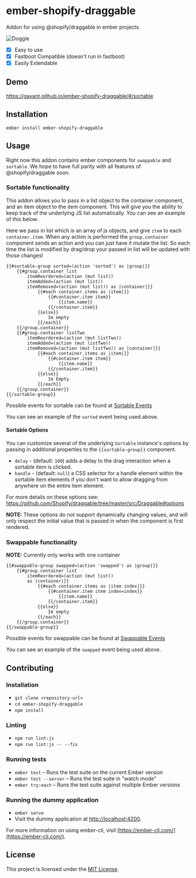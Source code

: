 ember-shopify-draggable
==============================================================================

Addon for using @shopify/draggable in ember projects.

![Doggie](https://media1.tenor.com/images/237857b4502f6d15cccbd58c5ca05257/tenor.gif?itemid=3501646)


- [X] Easy to use
- [X] Fastboot Compatible (doesn't run in fastboot)
- [X] Easily Extendable

Demo
------------------------------------------------------------------------------
https://gavant.github.io/ember-shopify-draggable/#/sortable


Installation
------------------------------------------------------------------------------

```
ember install ember-shopify-draggable
```


Usage
------------------------------------------------------------------------------

Right now this addon contains ember components for `swappable` and `sortable`. We hope to have full parity with all features of @shopify/draggable soon.

### Sortable functionality
This addon allows you to pass in a list object to the container component, and an item object to the item component.
This will give you the ability to keep track of the underlying JS list automatically. You can see an example of this below.

Here we pass in list which is an array of js objects, and give `item` to each `container.item`. When any action is performed
the `group.container` component sends an action and you can just have it mutate the list. So each time the list is modified by drag/drop
your passed in list will be updated with those changes!

```
{{#sortable-group sorted=(action 'sorted') as |group|}}
    {{#group.container list
        itemReordered=(action (mut list))
        itemAdded=(action (mut list))
        itemRemoved=(action (mut list)) as |container|}}
            {{#each container.items as |item|}}
                {{#container.item item}}
                    {{item.name}}
                {{/container.item}}
            {{else}}
                Im empty
            {{/each}}
    {{/group.container}}
    {{#group.container listTwo
        itemReordered=(action (mut listTwo))
        itemAdded=(action (mut listTwo))
        itemRemoved=(action (mut listTwo)) as |container|}}
            {{#each container.items as |item|}}
                {{#container.item item}}
                    {{item.name}}
                {{/container.item}}
            {{else}}
                Im Empty
            {{/each}}
    {{/group.container}}
{{/sortable-group}}
```

Possible events for sortable can be found at [Sortable Events](https://shopify.github.io/draggable/docs/identifiers.html#sortable-sortableevent)

You can see an example of the `sorted` event being used above.

#### Sortable Options
You can customize several of the underlying `Sortable` instance's options by passing in additional properties to the `{{sortable-group}}` component.

* `delay` - (default: `100`) adds a delay to the drag interaction when a sortable item is clicked.
* `handle` - (default: `null`) a CSS selector for a handle element within the sortable item elements if you don't want to allow dragging from anywhere on the entire item element.

For more details on these options see:  
https://github.com/Shopify/draggable/tree/master/src/Draggable#options

**NOTE:** These options do not support dynamically changing values, and will only respect the initial value that is passed in when the component is first rendered.

### Swappable functionality
**NOTE:** Currently only works with one container
```
{{#swappable-group swapped=(action 'swapped') as |group|}}
    {{#group.container list
        itemReordered=(action (mut list))
        as |container|}}
            {{#each container.items as |item index|}}
                {{#container.item item index=index}}
                    {{item.name}}
                {{/container.item}}
            {{else}}
                Im empty
            {{/each}}
    {{/group.container}}
{{/swappable-group}}
```

Possible events for swappable can be found at [Swappable Events](https://shopify.github.io/draggable/docs/identifiers.html#swappable-swappableevent)

You can see an example of the `swapped` event being used above.


Contributing
------------------------------------------------------------------------------

### Installation

* `git clone <repository-url>`
* `cd ember-shopify-draggable`
* `npm install`

### Linting

* `npm run lint:js`
* `npm run lint:js -- --fix`

### Running tests

* `ember test` – Runs the test suite on the current Ember version
* `ember test --server` – Runs the test suite in "watch mode"
* `ember try:each` – Runs the test suite against multiple Ember versions

### Running the dummy application

* `ember serve`
* Visit the dummy application at [http://localhost:4200](http://localhost:4200).

For more information on using ember-cli, visit [https://ember-cli.com/](https://ember-cli.com/).

License
------------------------------------------------------------------------------

This project is licensed under the [MIT License](LICENSE.md).

